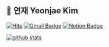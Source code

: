 ## 🌷 연재 Yeonjae Kim 
[![Hits](https://hits.seeyoufarm.com/api/count/incr/badge.svg?url=https%3A%2F%2Fgithub.com%2Fyeonjaekim99&count_bg=%23FBCECE&title_bg=%2395A7CC&icon=github.svg&icon_color=%23FFFFFF&title=hits&edge_flat=false)](https://hits.seeyoufarm.com)
[![Gmail Badge](https://img.shields.io/badge/Gmail-df7c77?style=flat&logo=Gmail&logoColor=white)](mailto:semote2@gmail.com)
[![Notion Badge](https://img.shields.io/badge/-Notion-505b65?logo=notion&logoColor=white&link=https://pine-jester-4a7.notion.site/References-c0da81fc7a0046178ae72de95255ac37)](https://pine-jester-4a7.notion.site/References-c0da81fc7a0046178ae72de95255ac37)


[![github stats](https://github-readme-stats.vercel.app/api?username=yeonjaekim99&count_private=true&bg_color=fff0f0&title_color=8999ba&text_color=626262&custom_title=YeonJae)](https://github.com/anuraghazra/github-readme-stats)
